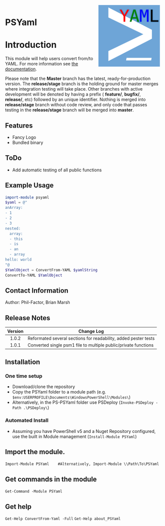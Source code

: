 <img src=".\Media\YAML_PS.png" height="200" align="right" />

# PSYaml

# Introduction
This module will help users convert from/to YAML. For more information see [the documentation](./Documentation.adoc).

Please note that the **Master** branch has the latest, ready-for-production version. The **release/stage** branch is the holding ground for master merges where integration testing will take place. Other branches with active development will be denoted by having a prefix ( **feature/**, **bugfix/**, **release/**, etc) followed by an unique identifier. Nothing is merged into **release/stage** branch without code review, and only code that passes testing in the **release/stage** branch will be merged into **master**.

## Features
* Fancy Logo
* Bundled binary 

## ToDo
* Add automatic testing of all public functions

## Example Usage
```PowerShell
import-module psyaml
$yaml = @"
anArray:
- 1
- 2
- 3
nested:
  array:
  - this
  - is
  - an
  - array
hello: world
"@
$YamlObject = ConvertFrom-YAML $yamlString
ConvertTo-YAML $YamlObject
```

## Contact Information
Author: Phil-Factor, Brian Marsh

## Release Notes
|  Version  | Change Log                                                        |
| :-------: | ----------------------------------------------------------------- |
|  1.0.2    | Reformated several sections for readability, added pester tests   |
|  1.0.1    | Converted single psm1 file to multiple public/private functions   |

## Installation
### One time setup
* Download/clone the repository
* Copy the PSYaml folder to a module path (e.g. `$env:USERPROFILE\Documents\WindowsPowerShell\Modules\`)
* Alternatively, in the PS-PSYaml folder use PSDeploy (`Invoke-PSDeploy -Path .\PSDeploy\`)

### Automated Install
* Assuming you have PowerShell v5 and a Nuget Repository configured, use the built in Module management (`Install-Module PSYaml`)

## Import the module.
`Import-Module PSYaml    #Alternatively, Import-Module \\Path\To\PSYaml`

## Get commands in the module
`Get-Command -Module PSYaml`

## Get help
`Get-Help ConvertFrom-Yaml -Full`
`Get-Help about_PSYaml`


